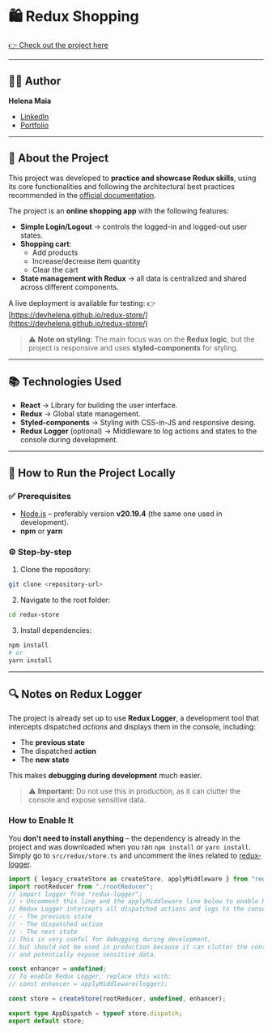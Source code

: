 # 🛍️ Redux Shopping

[👉 Check out the project here](https://devhelena.github.io/redux-store/)

---

## 👩‍💻 Author
**Helena Maia**
- [LinkedIn](https://www.linkedin.com/in/devhelena/)
- [Portfolio](https://helenamaiadev.com/)

---

## 📖 About the Project
This project was developed to **practice and showcase Redux skills**, using its core functionalities and following the architectural best practices recommended in the [official documentation](https://redux.js.org/style-guide).

The project is an **online shopping app** with the following features:

- **Simple Login/Logout** → controls the logged-in and logged-out user states.
- **Shopping cart**:
  - Add products
  - Increase/decrease item quantity
  - Clear the cart
- **State management with Redux** → all data is centralized and shared across different components.

A live deployment is available for testing:
👉 [https://devhelena.github.io/redux-store/](https://devhelena.github.io/redux-store/)

> ⚠️ **Note on styling:** The main focus was on the **Redux logic**, but the project is responsive and uses **styled-components** for styling.

---

## 📚 Technologies Used

- **React** → Library for building the user interface.
- **Redux** → Global state management.
- **Styled-components** → Styling with CSS-in-JS and responsive desing.
- **Redux Logger** (optional) → Middleware to log actions and states to the console during development.

---

## 🚀 How to Run the Project Locally

### ✅ Prerequisites
- [Node.js](https://nodejs.org/) – preferably version **v20.19.4** (the same one used in development).
- **npm** or **yarn**

### ⚙️ Step-by-step
1. Clone the repository:
```bash
git clone <repository-url>
```

2. Navigate to the root folder:
```bash
cd redux-store
```

3. Install dependencies:
```bash
npm install
# or
yarn install
```
---

## 🔍 Notes on Redux Logger

The project is already set up to use **Redux Logger**, a development tool that intercepts dispatched *actions* and displays them in the console, including:

- The **previous state**
- The dispatched **action**
- The **new state**

This makes **debugging during development** much easier.
> ⚠️ **Important:** Do not use this in production, as it can clutter the console and expose sensitive data.

### How to Enable It
You **don't need to install anything** – the dependency is already in the project and was downloaded when you ran `npm install` or `yarn install`.
Simply go to `src/redux/store.ts` and uncomment the lines related to [redux-logger](https://www.npmjs.com/package/redux-logger).

```ts
import { legacy_createStore as createStore, applyMiddleware } from "redux";
import rootReducer from "./rootReducer";
// import logger from "redux-logger"; 
// ↑ Uncomment this line and the applyMiddleware line below to enable Redux Logger.
// Redux Logger intercepts all dispatched actions and logs to the console:
// - The previous state
// - The dispatched action
// - The next state
// This is very useful for debugging during development, 
// but should not be used in production because it can clutter the console 
// and potentially expose sensitive data.

const enhancer = undefined; 
// To enable Redux Logger, replace this with:
// const enhancer = applyMiddleware(logger);

const store = createStore(rootReducer, undefined, enhancer);

export type AppDispatch = typeof store.dispatch;
export default store;
```

